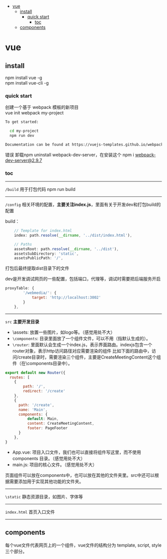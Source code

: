 <!-- @import "[TOC]" {cmd="toc" depthFrom=1 depthTo=6 orderedList=false} -->

-   [vue](#vue)
    -   [install](#install)
        -   [quick start](#quick-start)
            -   [toc](#toc)
    -   [components](#components)


# vue

## install

npm install vue -g  
npm install vue-cli -g  

### quick start

创建一个基于 webpack 模板的新项目  
vue init webpack my-project

```bash
To get started:

  cd my-project
  npm run dev

Documentation can be found at https://vuejs-templates.github.io/webpack
```

错误
卸载npm uninstall webpack-dev-server，在安装这个 npm i webpack-dev-server@2.9.7

### toc

* * *

`/build`  用于打包代码 npm run build  

* * *

`/config`  相关环境的配置，**主要关注index.js**，里面有关于开发dev和打包build的配置

build：

```js
    // Template for index.html
    index: path.resolve(__dirname, '../dist/index.html'),

    // Paths
    assetsRoot: path.resolve(__dirname, '../dist'),
    assetsSubDirectory: 'static',
    assetsPublicPath: '/',
```

打包后最终提取dist目录下的文件  

dev是开发调试网页的一些配置，包括端口，代理等，调试时需要把后端服务开启

```js
proxyTable: {
        '/webmedia/': {
            target: 'http://localhost:3002'
        }
    },
```

* * *

`src`   **主要开发目录**

-   \\assets: 放置一些图片，如logo等。（感觉用处不大）
-   `\components`: 目录里面放了一个组件文件，可以不用（指默认生成的）。
-   `\router`: 里面默认会生成一个index.js，表示界面路由。indexjs包含一个router对象，表示http访问路径对应需要渲染的组件
      比如下面的路由中，访问/create目录时，需要渲染三个组件，主要是CreateMeetingContent这个组件（在\\components目录中）。

```js
export default new Router({
  routes: [
    {
        path: '/',
        redirect: '/create'
    },
    {
      path: '/create',
      name: 'Main',
      components: {
          default: Main,
          content: CreateMeetingContent,
          footer: PageFooter
      }
    },
}
```

-   App.vue: 项目入口文件，我们也可以直接将组件写这里，而不使用 components 目录。（感觉用处不大）
-   main.js: 项目的核心文件。（感觉用处不大）

页面组件可以放在components中，也可以放在其他的文件夹里。src中还可以根据需要添加用于实现其他功能的文件夹。

* * *

`\static`   静态资源目录，如图片、字体等  

* * *

`index.html`   首页入口文件  


* * *

## components
每个vue文件代表网页上的一个组件，vue文件的结构分为 template, script, style 三个部分。